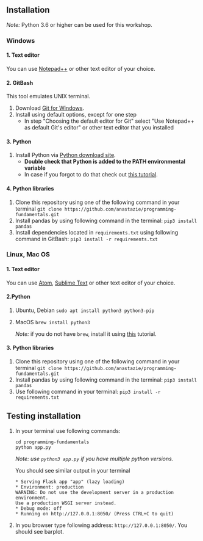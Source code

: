 ## Installation

*Note:* Python 3.6 or higher can be used for this workshop.

### Windows

#### 1. Text editor
You can use [Notepad++](https://notepad-plus-plus.org/download/v7.5.8.html) or other text editor of your choice.

#### 2. GitBash

This tool emulates UNIX terminal.
1. Download [Git for Windows](https://gitforwindows.org).
2. Install using default options, except for one step
    - In step  "Choosing the default editor for Git" select "Use Notepad++ as default Git's editor" or other text editor that you installed

#### 3. Python

1. Install Python via [Python download site](https://www.python.org/downloads/).
    - **Double check that Python is added to the PATH environmental variable**
    - In case if you forgot to do that check out [this tutorial](https://anthonydebarros.com/2018/06/21/setting-up-python-in-windows-10/).

#### 4. Python libraries
1. Clone this repository using one of the following command in your terminal `git clone https://github.com/anastazie/programming-fundamentals.git`
1. Install pandas by using following command in the terminal: `pip3 install pandas`
1. Install dependencies located in `requirements.txt` using following command in GitBash: `pip3 install -r requirements.txt`

### Linux, Mac OS

#### 1. Text editor
You can use [Atom](https://atom.io), [Sublime Text](http://www.sublimetext.com) or other text editor of your choice.

#### 2.Python
1. Ubuntu, Debian
    `sudo apt install python3 python3-pip`
1. MacOS
    `brew install python3`
    
    *Note:* if you do not have `brew`, install it using [this](https://brew.sh/) tutorial.

#### 3. Python libraries

1. Clone this repository using one of the following command in your terminal `git clone https://github.com/anastazie/programming-fundamentals.git`
2. Install pandas by using following command in the terminal: `pip3 install pandas`
3. Use following command in your terminal: `pip3 install -r requirements.txt`



## Testing installation

1. In your terminal use following commands:
    ```
    cd programming-fundamentals
    python app.py
    ```
    *Note: use `python3 app.py` if you have multiple python versions.*
    
    You should see similar output in your terminal
    ```
   * Serving Flask app "app" (lazy loading)
   * Environment: production
   WARNING: Do not use the development server in a production environment.
   Use a production WSGI server instead.
   * Debug mode: off
   * Running on http://127.0.0.1:8050/ (Press CTRL+C to quit)
    ```
2. In you browser type following address: `http://127.0.0.1:8050/`. You should see barplot.

